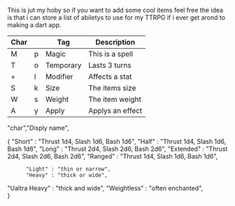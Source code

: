 This is jut my hoby so if you want to add some cool items feel free
  the idea is that i can store a list of abiletys to use for my TTRPG
  if i ever get arond to making a dart app.

|  Char ||   Tag   |    Description    |
|----|---|---------|-------------------|
|  M | p |  Magic  |  This is a spell  |    
|  T | o |Temporary|   Lasts 3 turns   |      
|  + | l | Modifier|   Affects a stat  |      
|  S | k |  Size   |   The items size  |
|  W | s |  Weight |  The item weight  |
|  A | y |  Apply  |  Applys an effect |

"char","Disply name",

{
          "Short" : "Thrust 1d4, Slash 1d6, Bash 1d6",
           "Half" : "Thrust 1d4, Slash 1d6, Bash 1d6",
           "Long" : "Thrust 2d4, Slash 2d6, Bash 2d6",
       "Extended" : "Thrust 2d4, Slash 2d6, Bash 2d6",
         "Ranged" : "Thrust 1d4, Slash 1d6, Bash 1d6",

          "Light" : "thin or narrow",
          "Heavy" : "thick or wide",
   "Ualtra Heavy" : "thick and wide",
     "Weightless" : "often enchanted",    
}
